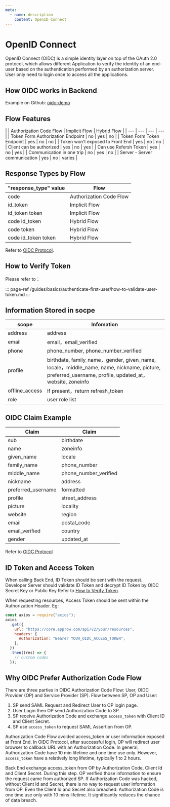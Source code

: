 ```yaml
---
meta:
  - name: description
    content: OpenID Connect
---
```


# OpenID Connect

<LastUpdated/>

OpenID Connect (OIDC) is a simple identity layer on top of the OAuth 2.0 protocol, which allows different Application to verify the identity of an end-user based on the authentication performed by an authorization server. User only need to login once to access all the applications. 

## How OIDC works in Backend

Example on Github: [oidc-demo](https://github.com/Approw/oidc-demo)

## Flow Features

|
 | Authorization Code Flow | Implicit Flow | Hybrid Flow |
| --- | --- | --- | --- |
| Token Form Authorization Endpoint | no | yes | no |
| Token Form Token Endpoint | yes | no | no |
| Token won&#39;t exposed to Front End | yes | no | no |
| Client can be authorized | yes | no | yes |
| Can use Refersh Token | yes | no | yes |
| Communication in one trip | no | yes | no |
| Server - Server communication | yes | no | varies |

## Response Types by Flow

| &quot;response\_type&quot; value | Flow |
| --- | --- |
| code | Authorization Code Flow |
| id\_token | Implicit Flow |
| id\_token token | Implicit Flow |
| code id\_token | Hybrid Flow |
| code token | Hybrid Flow |
| code id\_token token | Hybrid Flow |

Refer to [OIDC Protocol](https://openid.net/specs/openid-connect-core-1_0.html#Authentication).

## How to Verify Token

Please refer to：

::: page-ref /guides/basics/authenticate-first-user/how-to-validate-user-token.md
:::

## Information Stored in socpe

| scope | Infomation |
| --- | --- |
| address | address |
| email | email，email\_verified |
| phone | phone\_number, phone\_number\_verified |
| profile | birthdate, family\_name，gender, given\_name, locale，middle\_name, name, nickname, picture, preferred\_username, profile, updated\_at，website, zoneinfo |
| offline\_access | If present，return refresh\_token|
| role | user role list |

## OIDC Claim Example

| Claim | Claim |
| --- | --- |
| sub | birthdate |
| name | zoneinfo |
| given\_name | locale |
| family\_name | phone\_number |
| middle\_name | phone\_number\_verified |
| nickname | address |
| preferred\_username | formatted |
| profile | street\_address |
| picture | locality |
| website | region |
| email | postal\_code |
| email\_verified | country |
| gender | updated\_at |

Refer to [OIDC Protocol](https://openid.net/specs/openid-connect-core-1_0.html#StandardClaims)

## ID Token and Access Token

When calling Back End, ID Token should be sent with the request. Developer Server should validate ID Token and decrypt ID Token by OIDC Secret Key or Public Key
Refer to [How to Verify Token](/en/guides/basics/authenticate-first-user/how-to-validate-user-token.md).

When requesting resources, Access Token should be sent within the Authorization Header. Eg:

```js
const axios = require("axios");
axios
  .get({
    url: "https://core.approw.com/api/v2/your/resources",
    headers: {
      Authorization: "Bearer YOUR_OIDC_ACCESS_TOKEN",
    },
  })
  .then((res) => {
    // custom codes
  });
```

## Why OIDC Prefer Authorization Code Flow

There are three parties in OIDC Authorization Code Flow: User, OIDC Provider (OP) and Service Provider (SP).
Flow between SP, OP and User:
1. SP send SAML Request and Redirect User to OP login page.
2. User Login then OP send Authorization Code to SP.
3. SP receive Authorization Code and exchange `access_token` with Client ID and Client Secret.
4. SP use `access_token` to request SAML Assertion from OP.


Authorization Code Flow avoided access_token or user information exposed at Front End. In OIDC Protocol, after successful login, OP will redirect user browser to callback URL with an Authorization Code. In general, Authorization Code have 10 min lifetime and one time use only. However, `access_token` have a relatively long lifetime, typically 1 to 2 hours.

Back End exchange access_token from OP by Authorization Code, Client Id and Client Secret. During this step. OP verified those information to ensure the request came from authorized SP. If Authorization Code was hacked, without Client Id and Secret, there is no way to request user information from OP. Even the Client Id and Secret also breached. Authorization Code is one time use only with 10 mins lifetime. It significantly reduces the chance of data breach.
